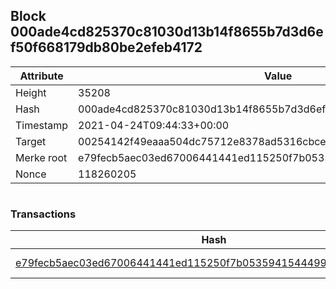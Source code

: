 ## Block 000ade4cd825370c81030d13b14f8655b7d3d6ef50f668179db80be2efeb4172

Attribute | Value
--- | ---
Height | 35208
Hash | 000ade4cd825370c81030d13b14f8655b7d3d6ef50f668179db80be2efeb4172
Timestamp | 2021-04-24T09:44:33+00:00
Target | 00254142f49eaaa504dc75712e8378ad5316cbcead634704b3734b6271167cc4
Merke root | e79fecb5aec03ed67006441441ed115250f7b0535941544499d820442acdf147
Nonce | 118260205

```

```

### Transactions

Hash | Amount
--- | ---
[e79fecb5aec03ed67006441441ed115250f7b0535941544499d820442acdf147](e79fecb5aec03ed67006441441ed115250f7b0535941544499d820442acdf147.md) | 10.00000000 SKEPTI 
